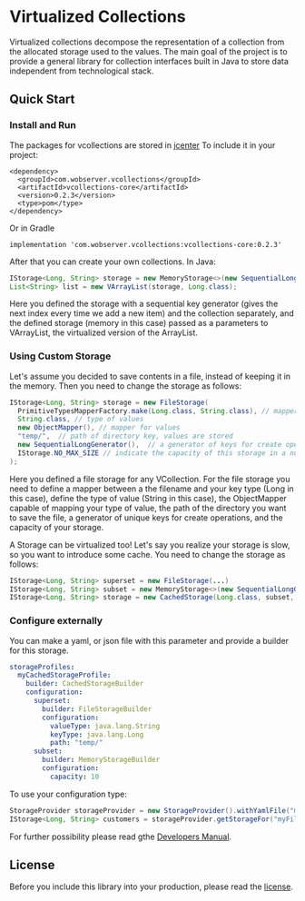 # Virtualized Collections

Virtualized collections decompose the representation 
of a collection from the allocated storage used to the values. The main goal of 
the project is to provide a general library for collection interfaces
built in Java to store data independent from technological stack.

## Quick Start

### Install and Run

The packages for vcollections are stored in [jcenter](https://bintray.com/wobserver/vcollections/)
To include it in your project:

```
<dependency>
  <groupId>com.wobserver.vcollections</groupId>
  <artifactId>vcollections-core</artifactId>
  <version>0.2.3</version>
  <type>pom</type>
</dependency>
```

Or in Gradle

```
implementation 'com.wobserver.vcollections:vcollections-core:0.2.3'
```

After that you can create your own collections. In Java:

```java
IStorage<Long, String> storage = new MemoryStorage<>(new SequentialLongGenerator(), null, IStorage.NO_MAX_SIZE);
List<String> list = new VArrayList(storage, Long.class);

```
Here you defined the storage with a sequential key 
generator (gives the next index every time we add a new item) 
and the collection separately, and the defined storage 
(memory in this case) 
passed as a parameters to VArrayList, the virtualized 
version of the ArrayList.

### Using Custom Storage

Let's assume you decided to save contents in a file, instead of keeping it in the memory. 
Then you need to change the storage as follows:

```java
IStorage<Long, String> storage = new FileStorage(
  PrimitiveTypesMapperFactory.make(Long.class, String.class), // mapper for keys
  String.class, // type of values
  new ObjectMapper(), // mapper for values
  "temp/",  // path of directory key, values are stored
  new SequentialLongGenerator(),  // a generator of keys for create operation
  IStorage.NO_MAX_SIZE // indicate the capacity of this storage in a number of elemenets
);
```
Here you defined a file storage for any VCollection. 
For the file storage you need to define a mapper 
between a the filename and your key type (Long in this case), 
define the type of value (String in this case), 
the ObjectMapper capable of mapping your type of value, 
the path of the directory you want to save the file, 
a generator of unique keys for create operations, 
and the capacity of your storage.


A Storage can be virtualized too! Let's say you realize your storage is slow, 
so you want to introduce some cache. You need to change the storage as follows:

```java
IStorage<Long, String> superset = new FileStorage(...)
IStorage<Long, String> subset = new MemoryStorage<>(new SequentialLongGenerator(), null, IStorage.NO_MAX_SIZE);;
IStorage<Long, String> storage = new CachedStorage(Long.class, subset, superset);
```


### Configure externally

You can make a yaml, or json file with this parameter and provide a builder 
for this storage. 

```yaml
storageProfiles:
  myCachedStorageProfile:
    builder: CachedStorageBuilder
    configuration:
      superset:
        builder: FileStorageBuilder
        configuration:
          valueType: java.lang.String
          keyType: java.lang.Long    
          path: "temp/"
      subset:
        builder: MemoryStorageBuilder
        configuration:
          capacity: 10
```

To use your configuration type:

```java
StorageProvider storageProvider = new StorageProvider().withYamlFile("myYamlFile");
IStorage<Long, String> customers = storageProvider.getStorageFor("myFileStorargeProfileName");
``` 


For further possibility please read gthe [Developers Manual](docs/Manual.md). 

## License

Before you include this library into your production, 
please read the [license](LICENSE.md).



